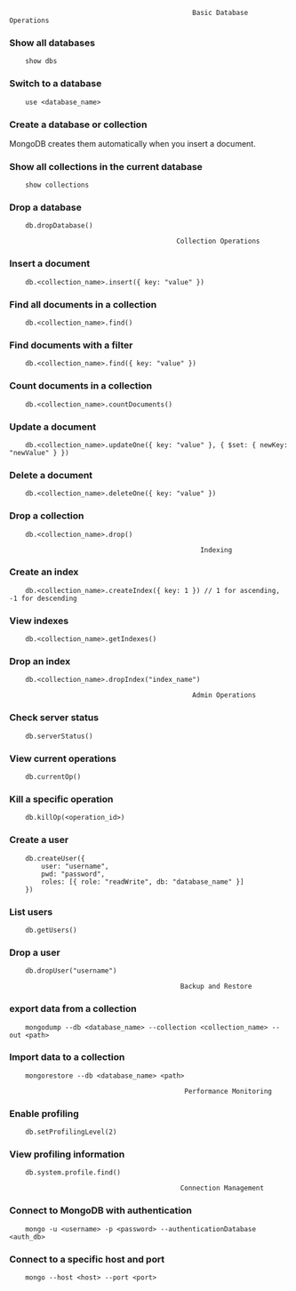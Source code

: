                                                   Basic Database Operations

### Show all databases 
        show dbs

### Switch to a database 
        use <database_name>

### Create a database or collection
MongoDB creates them automatically when you insert a document.

### Show all collections in the current database

        show collections

### Drop a database

        db.dropDatabase()

                                              Collection Operations

### Insert a document

        db.<collection_name>.insert({ key: "value" })

### Find all documents in a collection

        db.<collection_name>.find()

### Find documents with a filter

        db.<collection_name>.find({ key: "value" })

### Count documents in a collection

        db.<collection_name>.countDocuments()

### Update a document

        db.<collection_name>.updateOne({ key: "value" }, { $set: { newKey: "newValue" } })

### Delete a document

        db.<collection_name>.deleteOne({ key: "value" })

### Drop a collection

        db.<collection_name>.drop()

                                                    Indexing

### Create an index

        db.<collection_name>.createIndex({ key: 1 }) // 1 for ascending, -1 for descending

### View indexes

        db.<collection_name>.getIndexes()

### Drop an index

        db.<collection_name>.dropIndex("index_name")

                                                  Admin Operations

### Check server status

        db.serverStatus()

### View current operations

        db.currentOp()

### Kill a specific operation

        db.killOp(<operation_id>)

### Create a user

        db.createUser({
            user: "username",
            pwd: "password",
            roles: [{ role: "readWrite", db: "database_name" }]
        })

### List users

        db.getUsers()

### Drop a user

        db.dropUser("username")

                                               Backup and Restore

### export data from a collection

        mongodump --db <database_name> --collection <collection_name> --out <path>

### Import data to a collection

        mongorestore --db <database_name> <path>

                                                Performance Monitoring

### Enable profiling

        db.setProfilingLevel(2)

### View profiling information

        db.system.profile.find()

                                               Connection Management

### Connect to MongoDB with authentication

        mongo -u <username> -p <password> --authenticationDatabase <auth_db>

### Connect to a specific host and port

        mongo --host <host> --port <port>

